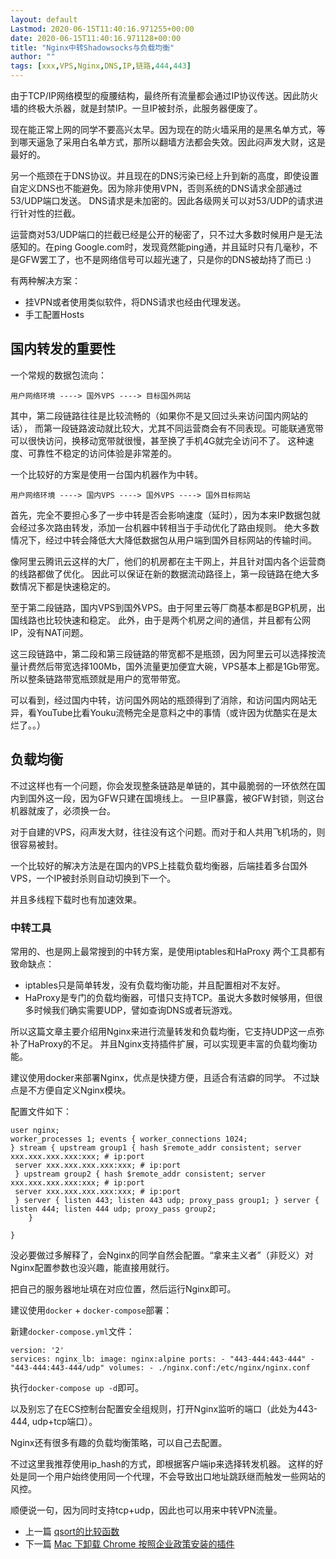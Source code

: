 ```yaml
---
layout: default
Lastmod: 2020-06-15T11:40:16.971255+00:00
date: 2020-06-15T11:40:16.971128+00:00
title: "Nginx中转Shadowsocks与负载均衡"
author: ""
tags: [xxx,VPS,Nginx,DNS,IP,链路,444,443]
---
```


由于TCP/IP网络模型的瘦腰结构，最终所有流量都会通过IP协议传送。因此防火墙的终极大杀器，就是封禁IP。一旦IP被封杀，此服务器便废了。

现在能正常上网的同学不要高兴太早。因为现在的防火墙采用的是黑名单方式，等到哪天逼急了采用白名单方式，那所以翻墙方法都会失效。因此闷声发大财，这是最好的。

另一个瓶颈在于DNS协议。并且现在的DNS污染已经上升到新的高度，即使设置自定义DNS也不能避免。因为除非使用VPN，否则系统的DNS请求全部通过53/UDP端口发送。 DNS请求是未加密的。因此各级网关可以对53/UDP的请求进行针对性的拦截。

运营商对53/UDP端口的拦截已经是公开的秘密了，只不过大多数时候用户是无法感知的。在ping Google.com时，发现竟然能ping通，并且延时只有几毫秒，不是GFW罢工了，也不是网络信号可以超光速了，只是你的DNS被劫持了而已 :)

有两种解决方案：

*   挂VPN或者使用类似软件，将DNS请求也经由代理发送。
*   手工配置Hosts

国内转发的重要性
--------

一个常规的数据包流向：

    用户网络环境 ----> 国外VPS ----> 目标国外网站
    

其中，第二段链路往往是比较流畅的（如果你不是又回过头来访问国内网站的话）， 而第一段链路波动就比较大，尤其不同运营商会有不同表现。可能联通宽带可以很快访问，换移动宽带就很慢，甚至换了手机4G就完全访问不了。 这种速度、可靠性不稳定的访问体验是非常差的。

一个比较好的方案是使用一台国内机器作为中转。

    用户网络环境 ----> 国内VPS ----> 国外VPS ----> 国外目标网站
    

首先，完全不要担心多了一步中转是否会影响速度（延时），因为本来IP数据包就会经过多次路由转发，添加一台机器中转相当于手动优化了路由规则。 绝大多数情况下，经过中转会降低大大降低数据包从用户端到国外目标网站的传输时间。

像阿里云腾讯云这样的大厂，他们的机房都在主干网上，并且针对国内各个运营商的线路都做了优化。 因此可以保证在新的数据流动路径上，第一段链路在绝大多数情况下都是快速稳定的。

至于第二段链路，国内VPS到国外VPS。由于阿里云等厂商基本都是BGP机房，出国线路也比较快速和稳定。 此外，由于是两个机房之间的通信，并且都有公网IP，没有NAT问题。

这三段链路中，第二段和第三段链路的带宽都不是瓶颈，因为阿里云可以选择按流量计费然后带宽选择100Mb，国外流量更加便宜大碗，VPS基本上都是1Gb带宽。 所以整条链路带宽瓶颈就是用户的宽带带宽。

可以看到，经过国内中转，访问国外网站的瓶颈得到了消除，和访问国内网站无异，看YouTube比看Youku流畅完全是意料之中的事情（或许因为优酷实在是太烂了。。）

负载均衡
----

不过这样也有一个问题，你会发现整条链路是单链的，其中最脆弱的一环依然在国内到国外这一段，因为GFW只建在国境线上。 一旦IP暴露，被GFW封锁，则这台机器就废了，必须换一台。

对于自建的VPS，闷声发大财，往往没有这个问题。而对于和人共用飞机场的，则很容易被封。

一个比较好的解决方法是在国内的VPS上挂载负载均衡器，后端挂着多台国外VPS，一个IP被封杀则自动切换到下一个。

并且多线程下载时也有加速效果。

### 中转工具

常用的、也是网上最常搜到的中转方案，是使用iptables和HaProxy 两个工具都有致命缺点：

*   iptables只是简单转发，没有负载均衡功能，并且配置相对不友好。
*   HaProxy是专门的负载均衡器，可惜只支持TCP。虽说大多数时候够用，但很多时候我们确实需要UDP，譬如查询DNS或者玩游戏。

所以这篇文章主要介绍用Nginx来进行流量转发和负载均衡，它支持UDP这一点弥补了HaProxy的不足。 并且Nginx支持插件扩展，可以实现更丰富的负载均衡功能。

建议使用docker来部署Nginx，优点是快捷方便，且适合有洁癖的同学。 不过缺点是不方便自定义Nginx模块。

配置文件如下：

    user nginx;
    worker_processes 1; events { worker_connections 1024;
    } stream { upstream group1 { hash $remote_addr consistent; server xxx.xxx.xxx.xxx:xxx; # ip:port
     server xxx.xxx.xxx.xxx:xxx; # ip:port
     } upstream group2 { hash $remote_addr consistent; server xxx.xxx.xxx.xxx:xxx; # ip:port
     server xxx.xxx.xxx.xxx:xxx; # ip:port
     } server { listen 443; listen 443 udp; proxy_pass group1; } server { listen 444; listen 444 udp; proxy_pass group2;
        }
    
    }
    

没必要做过多解释了，会Nginx的同学自然会配置。“拿来主义者”（非贬义）对Nginx配置参数也没兴趣，能直接用就行。

把自己的服务器地址填在对应位置，然后运行Nginx即可。

建议使用`docker` + `docker-compose`部署：

新建`docker-compose.yml`文件：

    version: '2'
    services: nginx_lb: image: nginx:alpine ports: - "443-444:443-444" - "443-444:443-444/udp" volumes: - ./nginx.conf:/etc/nginx/nginx.conf
    

执行`docker-compose up -d`即可。

以及别忘了在ECS控制台配置安全组规则，打开Nginx监听的端口（此处为443-444, udp+tcp端口）。

Nginx还有很多有趣的负载均衡策略，可以自己去配置。

不过这里我推荐使用ip\_hash的方式，即根据客户端ip来选择转发机器。 这样的好处是同一个用户始终使用同一个代理，不会导致出口地址跳跃继而触发一些网站的风控。

顺便说一句，因为同时支持tcp+udp，因此也可以用来中转VPN流量。

*   上一篇 [qsort的比较函数](/posts/qsort-comparator.html)
*   下一篇 [Mac 下卸载 Chrome 按照企业政策安装的插件](/posts/mac-remove-chrome-force-installed-extensions.html)

